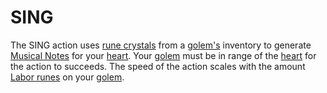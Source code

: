 # SING

The SING action uses [rune crystals](rune_crystals) from a [golem's](golem) inventory to generate [Musical Notes](musicalNotes) for your [heart](heart). Your [golem](golem) must be in range of the [heart](heart) for the action to succeeds. The speed of the action scales with the amount [Labor runes](LaborRune) on your [golem](golem).
